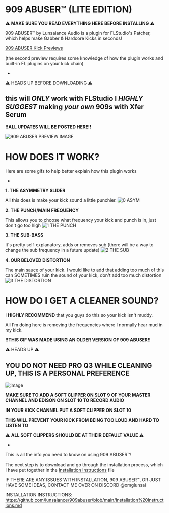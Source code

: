 # 909 ABUSER™️ (LITE EDITION)

 
 ⚠️ **MAKE SURE YOU READ EVERYTHING HERE BEFORE INSTALLING** ⚠️

909 ABUSER™️ by Lunsaiance Audio is a plugin for FLStudio's Patcher, which helps make Gabber & Hardcore Kicks in seconds!

[909 ABUSER Kick Previews](https://on.soundcloud.com/oyCDscUWNmCGPYJKA)

(the second preview requires some knowledge of how the plugin works and built-in FL plugins on your kick chain)

-
⚠️ HEADS UP BEFORE DOWNLOADING ⚠️

this will *ONLY* work with FLStudio
I *HIGHLY SUGGEST* making *your own* 909s with Xfer Serum
-
**!!ALL UPDATES WILL BE POSTED HERE!!**

![909 ABUSER PREVIEW IMAGE](https://github.com/user-attachments/assets/74b92615-a89c-45bb-985f-2d00bccee9d7)


# HOW DOES IT WORK?
Here are some gifs to help better explain how this plugin works

-

**1. THE ASYMMETRY SLIDER**

All this does is make your kick sound a little punchier.
![0 ASYM](https://github.com/user-attachments/assets/bd65c003-2219-447c-9b87-282764f75dee)

**2. THE PUNCH/MAIN FREQUENCY**

This allows you to choose what frequency your kick and punch is in, just don't go too high
![1 THE PUNCH](https://github.com/user-attachments/assets/63bc424c-3fa8-4703-82be-c42875fa98da)

**3. THE SUB-BASS**

It's pretty self-explanatory, adds or removes sub (there will be a way to change the sub frequency in a future update)
![2 THE SUB](https://github.com/user-attachments/assets/fa59b441-caee-45fc-ad29-2992265ecf16)

**4. OUR BELOVED DISTORTION**

The main sauce of your kick. I would like to add that adding too much of this can SOMETIMES ruin the sound of your kick, don't add too much distortion
![3 THE DISTORTION](https://github.com/user-attachments/assets/0f0094f1-3aac-4a98-9dd0-14a1fa283ae9)

# HOW DO I GET A CLEANER SOUND?

I **HIGHLY RECOMMEND** that you guys do this so your kick isn't muddy.

All I'm doing here is removing the frequencies where I normally hear mud in my kick.

**!!THIS GIF WAS MADE USING AN OLDER VERSION OF 909 ABUSER!!**

⚠️ HEADS UP ⚠️

**YOU DO NOT NEED PRO Q3 WHILE CLEANING UP, THIS IS A PERSONAL PREFERENCE**
-
![image](https://github.com/user-attachments/assets/6fa9211d-c4e9-448b-8bbf-cea52318c41e)

**MAKE SURE TO ADD A SOFT CLIPPER ON SLOT 9 OF YOUR MASTER CHANNEL AND EDISON ON SLOT 10 TO RECORD AUDIO**

**IN YOUR KICK CHANNEL PUT A SOFT CLIPPER ON SLOT 10**

**THIS WILL PREVENT YOUR KICK FROM BEING TOO LOUD AND HARD TO LISTEN TO**

⚠️ **ALL SOFT CLIPPERS SHOULD BE AT THEIR DEFAULT VALUE** ⚠️

-

This is all the info you need to know on using 909 ABUSER™️!

The next step is to download and go through the installation process, which I have put together in the [Installation Instructions](https://github.com/lunsaiance/909abuser/blob/master/Installation%20Instructions.md) file

IF THERE ARE ANY ISSUES WITH INSTALLATION, 909 ABUSER™️, OR JUST HAVE SOME IDEAS, CONTACT ME OVER ON DISCORD @omglunsai

INSTALLATION INSTRUCTIONS: https://github.com/lunsaiance/909abuser/blob/main/Installation%20Instructions.md
